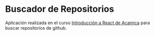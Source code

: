 # Buscador de Repositorios

Aplicación realizada en el curso [Introducción a React de Acamica](https://globant.acamica.com/cursos/119/introduccion-a-react/) para buscar repositorios de github.


